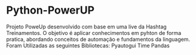 # Python-PowerUP
Projeto PoweUp desenvolvido com base em uma live da Hashtag Treinamentos. O objetivo é aplicar conhecimentos em pyhton de forma pratica, abordando conceitos de automação e fundamentos da linguagem.
Foram Utilizadas as seguintes Bibliotecas:
Pyautogui
Time
Pandas
